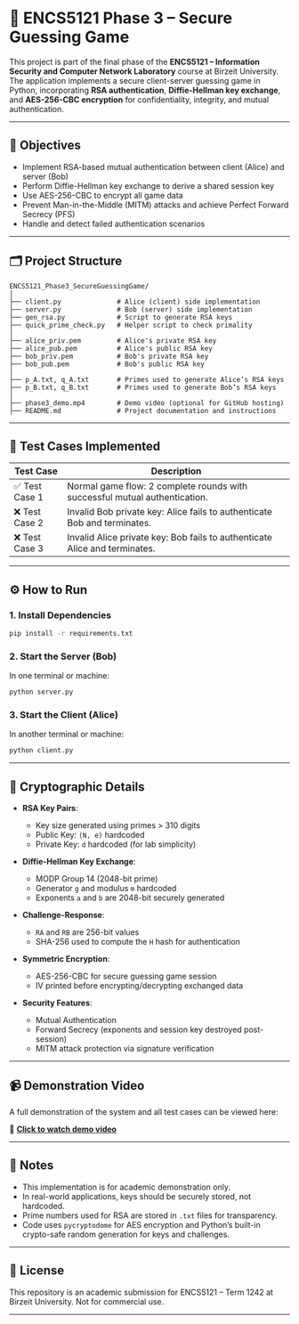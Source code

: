 # 🔐 ENCS5121 Phase 3 – Secure Guessing Game

This project is part of the final phase of the **ENCS5121 – Information Security and Computer Network Laboratory** course at Birzeit University. The application implements a secure client-server guessing game in Python, incorporating **RSA authentication**, **Diffie-Hellman key exchange**, and **AES-256-CBC encryption** for confidentiality, integrity, and mutual authentication.

---

## 📌 Objectives

- Implement RSA-based mutual authentication between client (Alice) and server (Bob)
- Perform Diffie-Hellman key exchange to derive a shared session key
- Use AES-256-CBC to encrypt all game data
- Prevent Man-in-the-Middle (MITM) attacks and achieve Perfect Forward Secrecy (PFS)
- Handle and detect failed authentication scenarios

---

## 🗂️ Project Structure

```
ENCS5121_Phase3_SecureGuessingGame/
│
├── client.py              # Alice (client) side implementation
├── server.py              # Bob (server) side implementation
├── gen_rsa.py             # Script to generate RSA keys
├── quick_prime_check.py   # Helper script to check primality
│
├── alice_priv.pem         # Alice's private RSA key
├── alice_pub.pem          # Alice's public RSA key
├── bob_priv.pem           # Bob's private RSA key
├── bob_pub.pem            # Bob's public RSA key
│
├── p_A.txt, q_A.txt       # Primes used to generate Alice’s RSA keys
├── p_B.txt, q_B.txt       # Primes used to generate Bob’s RSA keys
│
├── phase3_demo.mp4        # Demo video (optional for GitHub hosting)
├── README.md              # Project documentation and instructions

```

---

## 🧪 Test Cases Implemented

| Test Case        | Description                                                                 |
|------------------|-----------------------------------------------------------------------------|
| ✅ Test Case 1    | Normal game flow: 2 complete rounds with successful mutual authentication. |
| ❌ Test Case 2    | Invalid Bob private key: Alice fails to authenticate Bob and terminates.   |
| ❌ Test Case 3    | Invalid Alice private key: Bob fails to authenticate Alice and terminates. |

---

## ⚙️ How to Run

### 1. Install Dependencies

```bash
pip install -r requirements.txt
```

### 2. Start the Server (Bob)

In one terminal or machine:

```bash
python server.py
```

### 3. Start the Client (Alice)

In another terminal or machine:

```bash
python client.py
```

---

## 🔐 Cryptographic Details

- **RSA Key Pairs**: 
  - Key size generated using primes > 310 digits
  - Public Key: `(N, e)` hardcoded
  - Private Key: `d` hardcoded (for lab simplicity)
  
- **Diffie-Hellman Key Exchange**:
  - MODP Group 14 (2048-bit prime)
  - Generator `g` and modulus `m` hardcoded
  - Exponents `a` and `b` are 2048-bit securely generated

- **Challenge-Response**:
  - `RA` and `RB` are 256-bit values
  - SHA-256 used to compute the `H` hash for authentication

- **Symmetric Encryption**:
  - AES-256-CBC for secure guessing game session
  - IV printed before encrypting/decrypting exchanged data

- **Security Features**:
  - Mutual Authentication
  - Forward Secrecy (exponents and session key destroyed post-session)
  - MITM attack protection via signature verification

---

## 📹 Demonstration Video

A full demonstration of the system and all test cases can be viewed here:

🎥 [**Click to watch demo video**](https://youtu.be/a6rvjh6adEw)



---

## 📎 Notes

- This implementation is for academic demonstration only.
- In real-world applications, keys should be securely stored, not hardcoded.
- Prime numbers used for RSA are stored in `.txt` files for transparency.
- Code uses `pycryptodome` for AES encryption and Python’s built-in crypto-safe random generation for keys and challenges.

---

## 📄 License

This repository is an academic submission for ENCS5121 – Term 1242 at Birzeit University. Not for commercial use.

---

